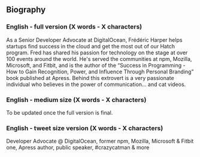 ## Biography

### English - full version (X words - X characters)
As a Senior Developer Advocate at DigitalOcean, Frédéric Harper helps startups find success in the cloud and get the most out of our Hatch program. Fred has shared his passion for technology on the stage at over 100 events around the world. He's served the communities at npm, Mozilla, Microsoft, and Fitbit, and is the author of the “Success in Programming - How to Gain Recognition, Power, and Influence Through Personal Branding” book published at Apress. Behind this extrovert is a very passionate individual who believes in the power of communication... and cat videos.

### English - medium size (X words - X characters)
To be updated once the full version is final.

### English - tweet size version (X words - X characters)
Developer Advocate @ DigitalOcean, former npm, Mozilla, Microsoft & Fitbit one, Apress author, public speaker, #crazycatman & more
